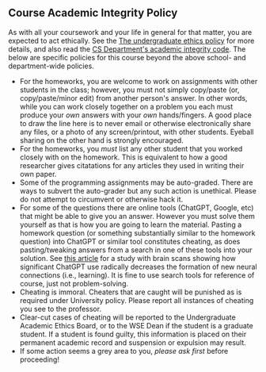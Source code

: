 Course Academic Integrity Policy
--------------------------------

As with all your coursework and your life in general for that matter, you are expected to act ethically. See the [The undergraduate ethics policy](https://studentaffairs.jhu.edu/policies-guidelines/undergrad-ethics/) for more details, and also read the [CS Department's academic integrity code](https://www.cs.jhu.edu/academic-programs/academic-integrity-code/).  The below are specific policies for this course beyond the above school- and department-wide policies.

-   For the homeworks, you are welcome to work on assignments with other students in the class; however, you must not simply copy/paste (or, copy/paste/minor edit) from another person's answer. In other words, while you can work closely together on a problem you each must produce your *own* answers with your *own* hands/fingers. A good place to draw the line here is to never email or otherwise electronically share any files, or a photo of any screen/printout, with other students. Eyeball sharing on the other hand is strongly encouraged.
-   For the homeworks, you *must* list any other student that you worked closely with on the homework. This is equivalent to how a good researcher gives citatations for any articles they used in writing their own paper.
-   Some of the programming assignments may be auto-graded. There are ways to subvert the auto-grader but any such action is unethical. Please do not attempt to circumvent or otherwise hack it.
- For some of the questions there are online tools (ChatGPT, Google, etc) that might be able to give you an answer.  However you must solve them yourself as that is how you are going to learn the material.  Pasting a homework question (or something substantially similar to the homework question) into ChatGPT or similar tool constitutes cheating, as does pasting/tweaking answers from a search in one of these tools into your solution.  See [this article](https://arxiv.org/abs/2506.08872) for a study with brain scans showing how significant ChatGPT use radically decreases the formation of new neural connections (i.e., learning).  It is fine to use search tools for reference of course, just not problem-solving.
-  Cheating is immoral. Cheaters that are caught will be punished as is required under University policy. Please report all instances of cheating you see to the professor.
-   Clear-cut cases of cheating will be reported to the Undergraduate Academic Ethics Board, or to the WSE Dean if the student is a graduate student. If a student is found guilty, this information is
    placed on their permanent academic record and suspension or expulsion may result.
-   If some action seems a grey area to you, *please ask first* before proceeding!

